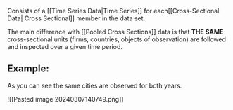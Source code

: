 Consists of a [[Time Series Data|Time Series]] for each[[Cross-Sectional Data| Cross Sectional]] member in the data set.

The main difference with [[Pooled Cross Sections]] data is that **THE SAME** cross-sectional units (firms, countries, objects of observation) are followed and inspected over a given time period.

## Example:
As you can see the same cities are observed for both years.

![[Pasted image 20240307140749.png]]

